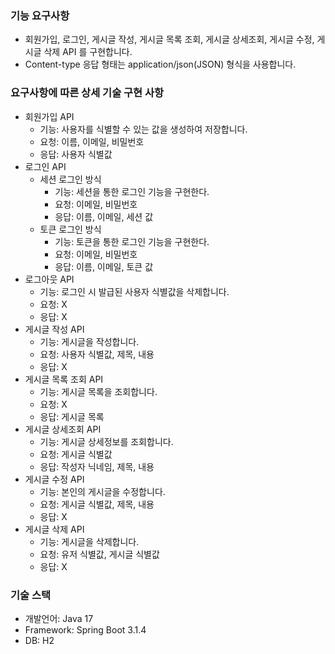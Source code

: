 ### 기능 요구사항
- 회원가입, 로그인, 게시글 작성, 게시글 목록 조회, 게시글 상세조회, 게시글 수정, 게시글 삭제 API 를 구현합니다.
- Content-type 응답 형태는 application/json(JSON) 형식을 사용합니다.

### 요구사항에 따른 상세 기술 구현 사항
- 회원가입 API
  - 기능: 사용자를 식별할 수 있는 값을 생성하여 저장합니다.
  - 요청: 이름, 이메일, 비밀번호
  - 응답: 사용자 식별값
- 로그인 API
  - 세션 로그인 방식
    - 기능: 세션을 통한 로그인 기능을 구현한다.
    - 요청: 이메일, 비밀번호
    - 응답: 이름, 이메일, 세션 값
  - 토큰 로그인 방식
    - 기능: 토큰을 통한 로그인 기능을 구현한다.
    - 요청: 이메일, 비밀번호
    - 응답: 이름, 이메일, 토큰 값
- 로그아웃 API
  - 기능: 로그인 시 발급된 사용자 식별값을 삭제합니다.
  - 요청: X
  - 응답: X
- 게시글 작성 API
  - 기능: 게시글을 작성합니다.
  - 요청: 사용자 식별값, 제목, 내용
  - 응답: X
- 게시글 목록 조회 API
  - 기능: 게시글 목록을 조회합니다.
  - 요청: X
  - 응답: 게시글 목록
- 게시글 상세조회 API
  - 기능: 게시글 상세정보를 조회합니다.
  - 요청: 게시글 식별값
  - 응답: 작성자 닉네임, 제목, 내용
- 게시글 수정 API
  - 기능: 본인의 게시글을 수정합니다.
  - 요청: 게시글 식별값, 제목, 내용
  - 응답: X
- 게시글 삭제 API
  - 기능: 게시글을 삭제합니다.
  - 요청: 유저 식별값, 게시글 식별값
  - 응답: X

### 기술 스택
- 개발언어: Java 17
- Framework: Spring Boot 3.1.4
- DB: H2